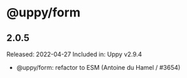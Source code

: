 # @uppy/form

## 2.0.5

Released: 2022-04-27
Included in: Uppy v2.9.4

- @uppy/form: refactor to ESM (Antoine du Hamel / #3654)
